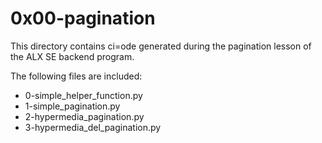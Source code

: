 # 0x00-pagination

This directory contains ci=ode generated during the pagination lesson of the ALX SE backend program.

The following files are included:

- 0-simple_helper_function.py
- 1-simple_pagination.py
- 2-hypermedia_pagination.py
- 3-hypermedia_del_pagination.py